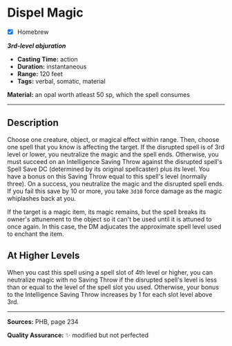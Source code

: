# Dispel Magic
- [x] Homebrew

***3rd-level abjuration***
- **Casting Time:** action
- **Duration:** instantaneous
- **Range:** 120 feet
- **Tags:** verbal, somatic, material

**Material:** an opal worth atleast 50 sp, which the spell consumes

---

## Description
Choose one creature, object, or magical effect within range.
Then, choose one spell that you know is affecting the target.
If the disrupted spell is of 3rd level or lower, you neutralize the magic and the spell ends.
Otherwise, you must succeed on an Intelligence Saving Throw against the disrupted spell's Spell Save DC (determined by its original spellcaster) plus its level.
You have a bonus on this Saving Throw equal to this spell's level (normally three).
On a success, you neutralize the magic and the disrupted spell ends.
If you fail this save by 10 or more, you take `3d10` force damage as the magic whiplashes back at you.

If the target is a magic item, its magic remains, but the spell breaks its owner's attunement to the object so it can't be used until it is attuned to once again.
In this case, the DM adjucates the approximate spell level used to enchant the item.

## At Higher Levels
When you cast this spell using a spell slot of 4th level or higher, you can neutralize magic with no Saving Throw if the disrupted spell's level is less than or equal to the level of the spell slot you used.
Otherwise, your bonus to the Intelligence Saving Throw increases by 1 for each slot level above 3rd.

---

**Sources:** PHB, page 234

**Quality Assurance:** :sparkles: modified but not perfected
